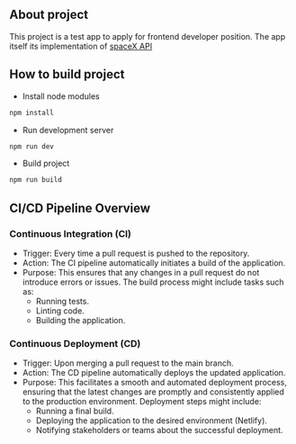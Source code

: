 ## About project

This project is a test app to apply for frontend developer position. The app itself its implementation of [spaceX API](https://docs.spacexdata.com/)

## How to build project

- Install node modules

```bash
npm install
```

- Run development server

```bash
npm run dev
```

- Build project

```bash
npm run build
```

## CI/CD Pipeline Overview

### Continuous Integration (CI)

- Trigger: Every time a pull request is pushed to the repository.
- Action: The CI pipeline automatically initiates a build of the application.
- Purpose: This ensures that any changes in a pull request do not introduce errors or issues. The build process might include tasks such as:
  - Running tests.
  - Linting code.
  - Building the application.

### Continuous Deployment (CD)

- Trigger: Upon merging a pull request to the main branch.
- Action: The CD pipeline automatically deploys the updated application.
- Purpose: This facilitates a smooth and automated deployment process, ensuring that the latest changes are promptly and consistently applied to the production environment. Deployment steps might include:
  - Running a final build.
  - Deploying the application to the desired environment (Netlify).
  - Notifying stakeholders or teams about the successful deployment.
